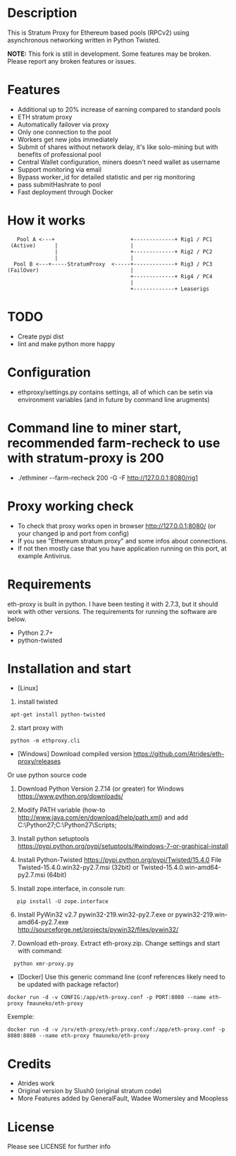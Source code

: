 # Description

This is Stratum Proxy for Ethereum based pools (RPCv2) using asynchronous networking written in Python Twisted.

**NOTE:** This fork is still in development. Some features may be broken. Please report any broken features or issues.

# Features

* Additional up to 20% increase of earning compared to standard pools
* ETH stratum proxy
* Automatically failover via proxy
* Only one connection to the pool
* Workers get new jobs immediately
* Submit of shares without network delay, it's like solo-mining but with benefits of professional pool
* Central Wallet configuration, miners doesn't need wallet as username
* Support monitoring via email
* Bypass worker_id for detailed statistic and per rig monitoring
* pass submitHashrate to pool
* Fast deployment through Docker

# How it works
```
   Pool A <---+                        +-------------+ Rig1 / PC1
 (Active)      |                       |
               |                       +-------------+ Rig2 / PC2
               |                       |
  Pool B <---+-----StratumProxy  <-----+-------------+ Rig3 / PC3
(FailOver)                             |
                                       +-------------+ Rig4 / PC4
                                       |
                                       +-------------+ Leaserigs
```

# TODO

* Create pypi dist
* lint and make python more happy

# Configuration

* ethproxy/settings.py contains settings, all of which can be setin via environment variables (and in future
  by command line arugments)

# Command line to miner start, recommended farm-recheck to use with stratum-proxy is 200

* ./ethminer --farm-recheck 200 -G -F http://127.0.0.1:8080/rig1

# Proxy working check

* To check that proxy works open in browser http://127.0.0.1:8080/ (or your changed ip and port from config)
* If you see "Ethereum stratum proxy" and some infos about connections.
* If not then mostly case that you have application running on this port, at example Antivirus.

# Requirements

eth-proxy is built in python. I have been testing it with 2.7.3, but it should work with other versions.
The requirements for running the software are below.

* Python 2.7+
* python-twisted

# Installation and start

* [Linux]
1) install twisted
```
 apt-get install python-twisted
```

2) start proxy with
```
 python -m ethproxy.cli
```

* [Windows]
Download compiled version
https://github.com/Atrides/eth-proxy/releases

Or use python source code

1) Download Python Version 2.7.14 (or greater) for Windows
https://www.python.org/downloads/

2) Modify PATH variable (how-to http://www.java.com/en/download/help/path.xml) and add
   C:\Python27;C:\Python27\Scripts;

3) Install python setuptools
https://pypi.python.org/pypi/setuptools/#windows-7-or-graphical-install

4) Install Python-Twisted
https://pypi.python.org/pypi/Twisted/15.4.0
File Twisted-15.4.0.win32-py2.7.msi (32bit) or Twisted-15.4.0.win-amd64-py2.7.msi (64bit)

5) Install zope.interface, in console run:
```
   pip install -U zope.interface
```
6) Install PyWin32 v2.7
pywin32-219.win32-py2.7.exe or pywin32-219.win-amd64-py2.7.exe
http://sourceforge.net/projects/pywin32/files/pywin32/

7) Download eth-proxy. Extract eth-proxy.zip. Change settings and start with command:
```
  python xmr-proxy.py
```

* [Docker]
Use this generic command line (conf references likely need to be updated with package refactor)
```
docker run -d -v CONFIG:/app/eth-proxy.conf -p PORT:8080 --name eth-proxy fmauneko/eth-proxy
```
Exemple:
```
docker run -d -v /srv/eth-proxy/eth-proxy.conf:/app/eth-proxy.conf -p 8080:8080 --name eth-proxy fmauneko/eth-proxy
```

# Credits

* Atrides work
* Original version by Slush0 (original stratum code)
* More Features added by GeneralFault, Wadee Womersley and Moopless

# License

Please see LICENSE for further info
